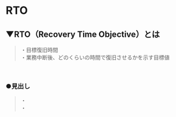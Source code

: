 # RTO

## ▼RTO（Recovery Time Objective）とは
>・目標復旧時間<br>
>・業務中断後、どのくらいの時間で復旧させるかを示す目標値<br>
<br>

### ●見出し
>・<br>
>・<br>
<br>
